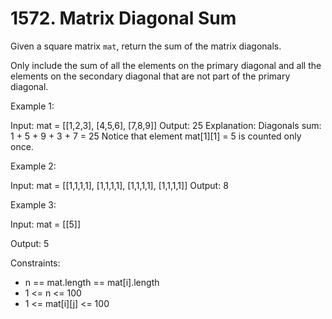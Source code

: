 # 1572. Matrix Diagonal Sum

Given a square matrix `mat`, return the sum of the matrix diagonals.

Only include the sum of all the elements on the primary diagonal and all the elements on the secondary diagonal that are not part of the primary diagonal.

Example 1:

Input: mat = [[1,2,3],
[4,5,6],
[7,8,9]]
Output: 25
Explanation: Diagonals sum: 1 + 5 + 9 + 3 + 7 = 25
Notice that element mat[1][1] = 5 is counted only once.

Example 2:

Input: mat = [[1,1,1,1],
[1,1,1,1],
[1,1,1,1],
[1,1,1,1]]
Output: 8

Example 3:

Input: mat = [[5]]

Output: 5


Constraints:

* n == mat.length == mat[i].length
* 1 <= n <= 100
* 1 <= mat[i][j] <= 100
